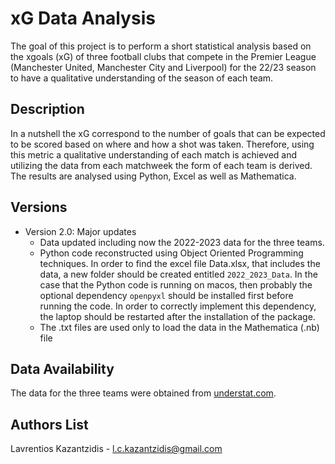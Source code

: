 # xG Data Analysis
The goal of this project is to perform a short statistical analysis based on the xgoals (xG) of three football clubs that compete in the Premier League (Manchester United, Manchester City and Liverpool) for the 22/23 season to have a qualitative understanding of the season of each team.

## Description
In a nutshell the xG correspond to the number of goals that can be expected to be scored based on where and how a shot was taken. Therefore, using this metric a qualitative understanding of each match is achieved and utilizing the data from each matchweek the form of each team is derived. The results are analysed using Python, Excel as well as Mathematica.

## Versions
* Version 2.0: Major updates
    * Data updated including now the 2022-2023 data for the three teams.
    * Python code reconstructed using Object Oriented Programming techniques. In order to find the excel file Data.xlsx, that includes the data, a new folder should be created entitled `2022_2023_Data`. In the case that the Python code is running on macos, then probably the optional dependency `openpyxl` should be installed first before running the code. In order to correctly implement this dependency, the laptop should be restarted after the installation of the package.
    * The .txt files are used only to load the data in the Mathematica (.nb) file
       
## Data Availability 
The data for the three teams were obtained from [understat.com](https://understat.com/).

## Authors List
Lavrentios Kazantzidis - <l.c.kazantzidis@gmail.com>
